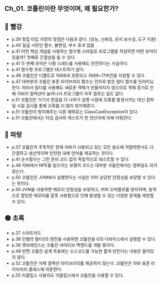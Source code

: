 ## Ch_01. 코틀린이란 무엇이며, 왜 필요한가?

## 🔴 빨강

- p.39 정접 타입 지정의 장점은 다음과 같다. (성능, 신뢰성, 유지 보수성, 도구 지원)
- p.40 일급 시민인 함수, 불면성, 부수 효과 없음
- p.41 이런 핵심 개념을 사용하는 함수형 스타일로 프로그램을 작성하면 어떤 유익이 있을까? 첫째로 간결성을 들 수 있다.
- p.41 두 번째 유익은 다중 스레드를 사용해도 안전하다는 사실이다.
- p.41 함수형 프로그램은 테스트하기 쉽다.
- p.46 코틀린은 디폴트로 자바8과 호환되고 자바9~17버전을 지원할 수 있다.
- p.47 대부분의 코틀린 표준 라이브러리 함수는 인자로 받은 람다 함수를 인라이닝 한다. 따라서 람다를 사용해도 새로운 객체가 만들어지지 않으므로 객체 증가로 인해 가비지 컬렉션이 늘어나서 프로그램이 자주 멈추는 일도 없다.
- p.51 코틀린은 거기서 한걸음 더 나아가 실행 시점에 오류를 발생시키는 대신 컴파일 시점 검사를 통해 오류를 더 많이 방지해준다.
- p.51 코틀린이 방지해주는 다른 예외로는 ClassCastException이 있다.
- p.51 코틀린에서는 타입 검사와 캐스트가 한 연산자에 의해 이뤄진다.

## 🔵 파랑

- p.37 코틀린의 주목적은 현재 자바가 사용되고 있는 모든 용도에 적합하면서도 더 간결하고 생산적이며 안전한 대체 언어를 제공하는 것이다.
- p.41 순수함수는 그런 준비 코드 없이 독립적으로 테스트할 수 있다.
- p.46 자바에서 NPE를 일으키는 유형의 코드는 대부분 코틀린에서는 컴파일도 되지 않는다.
- p.50 코틀린은 JVM에서 실행한다는 사실은 이미 상당한 안정성을 보장할 수 있다는 뜻이다.
- p.50 JVM을 사용하면 메모리 안정성을 보장하고, 버퍼 오버플로를 방지하며, 동적으로 할당한 메모리를 잘못 사용함으로 인해 발생할 수 있는 다양한 문제를 에방할 수 있다.

## 🟢 초록

- p.37 스마트카드
- p.38 인텔의 멀티OS 엔진을 사용하면 코틀린을 iOS 디바이스에서 실행할 수 있다.
- p.38 젯브레인스는 코틀린 네이티브 백엔드를 개발 중이다.
- p.49 반면 코틀린 설계 목표에는 소스코드를 가능한 짧게 만든다는 내용은 들어있지 않다.
- p.52 코틀린은 자체 컬렉션 라이브러리를 제공하지 않는다. 코틀린은 자바 표준 라이브러리 클래스에 의존한다.
- p.55 이클립스 사용자도 이클립스에서 코틀린을 사용할 수 있다.
